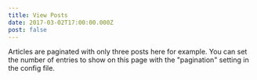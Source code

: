 ```yaml
---
title: View Posts
date: 2017-03-02T17:00:00.000Z
post: false
---
```

Articles are paginated with only three posts here for example. You can set the number of entries to show on this page with the "pagination" setting in the config file.
